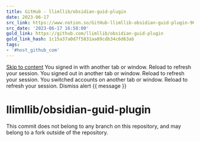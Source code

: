 ```yaml
---
title: GitHub - llimllib/obsidian-guid-plugin
date: 2023-06-17
src_link: https://www.notion.so/GitHub-llimllib-obsidian-guid-plugin-9057fde5c52948c5adac8350e27a3753
src_date: '2023-06-17 16:58:00'
gold_link: https://github.com/llimllib/obsidian-guid-plugin
gold_link_hash: 1c15a37a0d7f5831aa89cdb34c6d63ab
tags:
- '#host_github_com'
---
```



[Skip to content](#start-of-content)
You signed in with another tab or window. Reload to refresh your session.
You signed out in another tab or window. Reload to refresh your session.
You switched accounts on another tab or window. Reload to refresh your session.
Dismiss alert
{{ message }}



llimllib/obsidian-guid-plugin
=============================


This commit does not belong to any branch on this repository, and may belong to a fork outside of the repository.